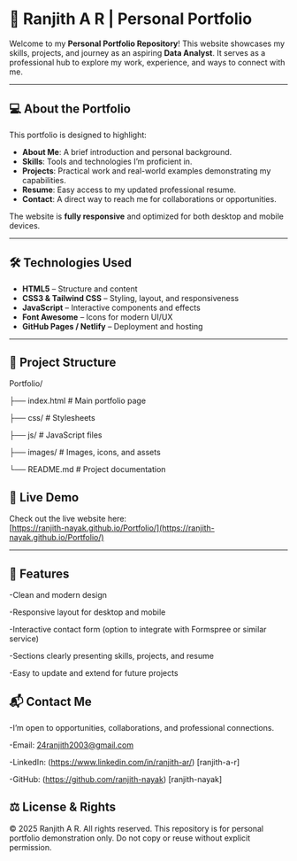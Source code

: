 # 🌟 Ranjith A R | Personal Portfolio

Welcome to my **Personal Portfolio Repository**!
This website showcases my skills, projects, and journey as an aspiring **Data Analyst**. It serves as a professional hub to explore my work, experience, and ways to connect with me.

---

## 💻 About the Portfolio
This portfolio is designed to highlight:

- **About Me**: A brief introduction and personal background.  
- **Skills**: Tools and technologies I’m proficient in.  
- **Projects**: Practical work and real-world examples demonstrating my capabilities.  
- **Resume**: Easy access to my updated professional resume.  
- **Contact**: A direct way to reach me for collaborations or opportunities.

The website is **fully responsive** and optimized for both desktop and mobile devices.

---

## 🛠 Technologies Used
- **HTML5** – Structure and content  
- **CSS3 & Tailwind CSS** – Styling, layout, and responsiveness  
- **JavaScript** – Interactive components and effects  
- **Font Awesome** – Icons for modern UI/UX  
- **GitHub Pages / Netlify** – Deployment and hosting  

---

## 📂 Project Structure
Portfolio/

├── index.html # Main portfolio page

├── css/ # Stylesheets

├── js/ # JavaScript files

├── images/ # Images, icons, and assets

└── README.md # Project documentation

## 🚀 Live Demo
Check out the live website here:  
[https://ranjith-nayak.github.io/Portfolio/](https://ranjith-nayak.github.io/Portfolio/)

---
## 🔹 Features

-Clean and modern design

-Responsive layout for desktop and mobile

-Interactive contact form (option to integrate with Formspree or similar service)

-Sections clearly presenting skills, projects, and resume

-Easy to update and extend for future projects

## 📬 Contact Me
-I’m open to opportunities, collaborations, and professional connections.

-Email: 24ranjith2003@gmail.com

-LinkedIn: (https://www.linkedin.com/in/ranjith-ar/)  [ranjith-a-r]

-GitHub: (https://github.com/ranjith-nayak)  [ranjith-nayak]

## ⚖️ License & Rights

© 2025 Ranjith A R. All rights reserved.
This repository is for personal portfolio demonstration only. Do not copy or reuse without explicit permission.
